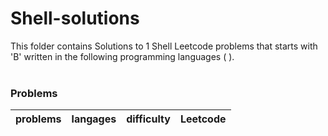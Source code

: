 # Shell-solutions
This folder contains Solutions to 1 Shell Leetcode problems that starts with 'B' written in the following programming languages (  ).<br><br>
### Problems ###
|problems|langages|difficulty|Leetcode|
|:-------|:------:|:--------:|:------:|
